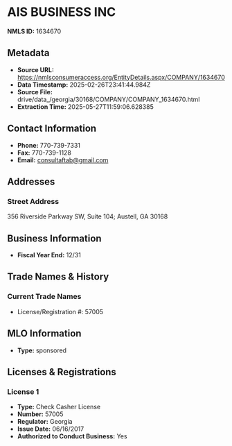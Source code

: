 # AIS BUSINESS INC

**NMLS ID:** 1634670

## Metadata
- **Source URL:** https://nmlsconsumeraccess.org/EntityDetails.aspx/COMPANY/1634670
- **Data Timestamp:** 2025-02-26T23:41:44.984Z
- **Source File:** drive/data_/georgia/30168/COMPANY/COMPANY_1634670.html
- **Extraction Time:** 2025-05-27T11:59:06.628385

## Contact Information
- **Phone:** 770-739-7331
- **Fax:** 770-739-1128
- **Email:** consultaftab@gmail.com

## Addresses
### Street Address
356 Riverside Parkway SW, Suite 104; Austell, GA 30168

## Business Information
- **Fiscal Year End:** 12/31

## Trade Names & History
### Current Trade Names
- License/Registration #: 57005

## MLO Information
- **Type:** sponsored

## Licenses & Registrations

### License 1
- **Type:** Check Casher License
- **Number:** 57005
- **Regulator:** Georgia
- **Issue Date:** 06/16/2017
- **Authorized to Conduct Business:** Yes
